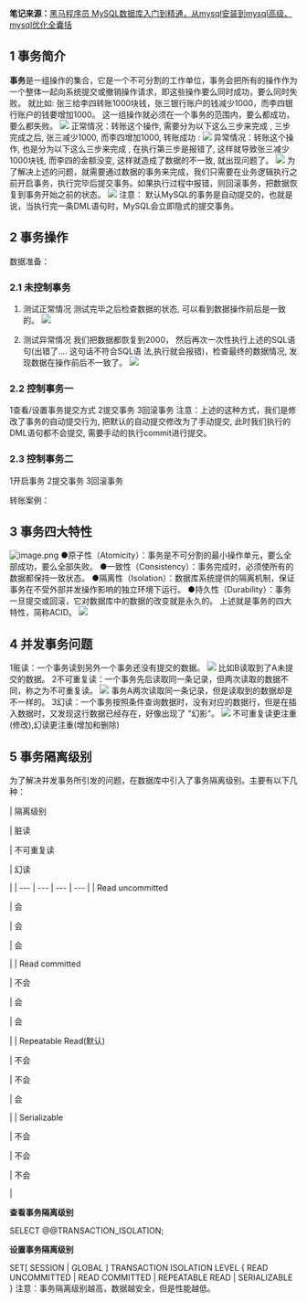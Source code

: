 **笔记来源：**[黑马程序员 MySQL数据库入门到精通，从mysql安装到mysql高级、mysql优化全囊括](https://www.bilibili.com/video/BV1Kr4y1i7ru/?spm_id_from=333.337.search-card.all.click&vd_source=e8046ccbdc793e09a75eb61fe8e84a30)

## **1 事务简介**

**事务**是一组操作的集合，它是一个不可分割的工作单位，事务会把所有的操作作为一个整体一起向系统提交或撤销操作请求，即这些操作要么同时成功，要么同时失败。
就比如: 张三给李四转账1000块钱，张三银行账户的钱减少1000，而李四银行账户的钱要增加1000。 这一组操作就必须在一个事务的范围内，要么都成功，要么都失败。 
![](https://www.yuque.com/api/filetransfer/images?url=https%3A%2F%2Fimg2022.cnblogs.com%2Fblog%2F2217415%2F202205%2F2217415-20220505215729675-686542799.png&sign=e6b69f1fd900d6e188811d0b2e902606d904992e85b1081206ac6ebee5481c90#from=url&id=lDPKp&originHeight=219&originWidth=1253&originalType=binary&ratio=1.2395833730697632&rotation=0&showTitle=false&status=done&style=none&title=)
正常情况：转账这个操作, 需要分为以下这么三步来完成 , 三步完成之后, 张三减少1000, 而李四增加1000, 转账成功 : 
![](https://www.yuque.com/api/filetransfer/images?url=https%3A%2F%2Fimg2022.cnblogs.com%2Fblog%2F2217415%2F202205%2F2217415-20220505215747367-1044727964.png&sign=ce618d67904169c25b8d303d714516c7a7e847be131e724402f650773fa5b381#from=url&id=yG0oM&originHeight=318&originWidth=1305&originalType=binary&ratio=1.2395833730697632&rotation=0&showTitle=false&status=done&style=none&title=)
异常情况：转账这个操作, 也是分为以下这么三步来完成 , 在执行第三步是报错了, 这样就导致张三减少1000块钱, 而李四的金额没变, 这样就造成了数据的不一致, 就出现问题了。 
![](https://www.yuque.com/api/filetransfer/images?url=https%3A%2F%2Fimg2022.cnblogs.com%2Fblog%2F2217415%2F202205%2F2217415-20220505215807932-2003006191.png&sign=5e8a22146c64907e4a23ab773d5f92a6c06f5d901ec746d3c3633eea8e84b0a1#from=url&id=Wzji7&originHeight=483&originWidth=1270&originalType=binary&ratio=1.2395833730697632&rotation=0&showTitle=false&status=done&style=none&title=)
为了解决上述的问题，就需要通过数据的事务来完成，我们只需要在业务逻辑执行之前开启事务，执行完毕后提交事务。如果执行过程中报错，则回滚事务，把数据恢复到事务开始之前的状态。 
![](https://www.yuque.com/api/filetransfer/images?url=https%3A%2F%2Fimg2022.cnblogs.com%2Fblog%2F2217415%2F202205%2F2217415-20220505215829428-1464323206.png&sign=a469d16f459eca52982e2027f17cd66c3f3c91801ffc8fbb2efc444895bcc02d#from=url&id=uTQGc&originHeight=450&originWidth=1240&originalType=binary&ratio=1.2395833730697632&rotation=0&showTitle=false&status=done&style=none&title=)
注意： 默认MySQL的事务是自动提交的，也就是说，当执行完一条DML语句时，MySQL会立即隐式的提交事务。

## **2 事务操作**

数据准备：

### **2.1 未控制事务**

1. 测试正常情况
测试完毕之后检查数据的状态, 可以看到数据操作前后是一致的。 
![](https://www.yuque.com/api/filetransfer/images?url=https%3A%2F%2Fimg2022.cnblogs.com%2Fblog%2F2217415%2F202205%2F2217415-20220505220115555-580664995.png&sign=57ce7aeb6a0cf039bfc098d0de7582fe419e653f88b47961159504a2527f0b87#from=url&id=iszY2&originHeight=231&originWidth=869&originalType=binary&ratio=1.2395833730697632&rotation=0&showTitle=false&status=done&style=none&title=)

2. 测试异常情况
我们把数据都恢复到2000， 然后再次一次性执行上述的SQL语句(出错了.... 这句话不符合SQL语 法,执行就会报错)，检查最终的数据情况, 发现数据在操作前后不一致了。 
![](https://www.yuque.com/api/filetransfer/images?url=https%3A%2F%2Fimg2022.cnblogs.com%2Fblog%2F2217415%2F202205%2F2217415-20220505220233300-1614034931.png&sign=3c38a83468df8f2c801b35b86f75538a5ee11e254030218a6fc2afd9928771cd#from=url&id=CKnqE&originHeight=209&originWidth=855&originalType=binary&ratio=1.2395833730697632&rotation=0&showTitle=false&status=done&style=none&title=)

### **2.2 控制事务一**

1查看/设置事务提交方式
2提交事务
3回滚事务
注意：上述的这种方式，我们是修改了事务的自动提交行为, 把默认的自动提交修改为了手动提交, 此时我们执行的DML语句都不会提交, 需要手动的执行commit进行提交。

### **2.3 控制事务二**

1开启事务
2提交事务
3回滚事务

转账案例：

## **3 事务四大特性**
![image.png](https://cdn.nlark.com/yuque/0/2024/png/29688613/1712820366707-b2128102-0cc0-4494-b5c6-fbc9ac724b77.png#averageHue=%23f1f1f1&clientId=u5f467b2c-cc88-4&from=paste&height=280&id=u59d22792&originHeight=347&originWidth=815&originalType=binary&ratio=1.2395833730697632&rotation=0&showTitle=false&size=54884&status=done&style=none&taskId=u8228e3dd-6216-4a55-a066-7f55c69bb21&title=&width=657.478970520309)
●原子性（Atomicity）：事务是不可分割的最小操作单元，要么全部成功，要么全部失败。
●一致性（Consistency）：事务完成时，必须使所有的数据都保持一致状态。
●隔离性（Isolation）：数据库系统提供的隔离机制，保证事务在不受外部并发操作影响的独立环境下运行。
●持久性（Durability）：事务一旦提交或回滚，它对数据库中的数据的改变就是永久的。
上述就是事务的四大特性，简称ACID。 
![](https://www.yuque.com/api/filetransfer/images?url=https%3A%2F%2Fimg2022.cnblogs.com%2Fblog%2F2217415%2F202205%2F2217415-20220505220737640-1206556436.png&sign=2b0640d00fb41918fe78ea8dd8859b0f03d060f2cefd24a0932ecbbed30fb810#from=url&id=EvbWF&originHeight=818&originWidth=1168&originalType=binary&ratio=1.2395833730697632&rotation=0&showTitle=false&status=done&style=none&title=)

## **4 并发事务问题**

1赃读：一个事务读到另外一个事务还没有提交的数据。
![](https://www.yuque.com/api/filetransfer/images?url=https%3A%2F%2Fimg2022.cnblogs.com%2Fblog%2F2217415%2F202205%2F2217415-20220505220803509-846475353.png&sign=6a11d2d93cab09e71549bb2c79f36ae2d50154ee7eef2de9c70922e468967395#from=url&id=rsYe1&originHeight=377&originWidth=1335&originalType=binary&ratio=1.2395833730697632&rotation=0&showTitle=false&status=done&style=none&title=)
比如B读取到了A未提交的数据。
2不可重复读：一个事务先后读取同一条记录，但两次读取的数据不同，称之为不可重复读。
![](https://www.yuque.com/api/filetransfer/images?url=https%3A%2F%2Fimg2022.cnblogs.com%2Fblog%2F2217415%2F202205%2F2217415-20220505220828152-1242800988.png&sign=7a24991335b75103c8caf5068628044924cf8f8c807bdde9b02513b2e07e6ef5#from=url&id=FVSZP&originHeight=307&originWidth=1325&originalType=binary&ratio=1.2395833730697632&rotation=0&showTitle=false&status=done&style=none&title=)
事务A两次读取同一条记录，但是读取到的数据却是不一样的。
3幻读：一个事务按照条件查询数据时，没有对应的数据行，但是在插入数据时，又发现这行数据已经存在，好像出现了 "幻影"。
![](https://www.yuque.com/api/filetransfer/images?url=https%3A%2F%2Fimg2022.cnblogs.com%2Fblog%2F2217415%2F202205%2F2217415-20220505220901865-532256509.png&sign=7185248e6930ef1e8f4f5adaad9b58ffd220d1987da82336787ec7dd78fd804f#from=url&id=z9oQI&originHeight=344&originWidth=1273&originalType=binary&ratio=1.2395833730697632&rotation=0&showTitle=false&status=done&style=none&title=)
不可重复读更注重(修改),幻读更注重(增加和删除)

## **5 事务隔离级别**

为了解决并发事务所引发的问题，在数据库中引入了事务隔离级别。主要有以下几种：

| 隔离级别

 | 脏读

 | 不可重复读

 | 幻读

 |
| --- | --- | --- | --- |
| Read uncommitted

 | 会

 | 会

 | 会

 |
| Read committed

 | 不会

 | 会

 | 会

 |
| Repeatable Read(默认)

 | 不会

 | 不会

 | 会

 |
| Serializable

 | 不会

 | 不会

 | 不会

 |

**查看事务隔离级别**

SELECT @@TRANSACTION_ISOLATION;

**设置事务隔离级别**

SET[ SESSION | GLOBAL ] TRANSACTION ISOLATION LEVEL { READ UNCOMMITTED | READ COMMITTED | REPEATABLE READ | SERIALIZABLE }
注意：事务隔离级别越高，数据越安全，但是性能越低。
